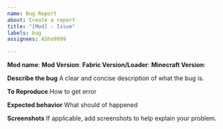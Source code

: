 ```yaml
---
name: Bug Report
about: Create a report
title: "[Mod] - Issue"
labels: bug
assignees: A5ho9999

---
```


**Mod name**:
**Mod Version**:
**Fabric Version/Loader**:
**Minecraft Version**:

**Describe the bug**
A clear and concise description of what the bug is.

**To Reproduce**
How to get error

**Expected behavior**
What should of happened

**Screenshots**
If applicable, add screenshots to help explain your problem.
